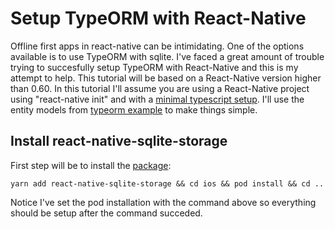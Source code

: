 # Setup TypeORM with React-Native

Offline first apps in react-native can be intimidating. One of the options available is to use TypeORM with sqlite.
I've faced a great amount of trouble trying to succesfully setup TypeORM with React-Native and this is my attempt to help.
This tutorial will be based on a React-Native version higher than 0.60.
In this tutorial I'll assume you are using a React-Native project using "react-native init" and with a [minimal typescript setup](https://reactnative.dev/docs/typescript).
I'll use the entity models from [typeorm example](https://github.com/typeorm/react-native-example) to make things simple.

## Install react-native-sqlite-storage

First step will be to install the [package](https://github.com/andpor/react-native-sqlite-storage):

```
yarn add react-native-sqlite-storage && cd ios && pod install && cd ..
```

Notice I've set the pod installation with the command above so everything should be setup after the command succeded.
